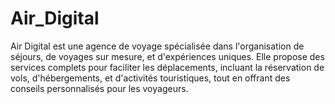 # Air_Digital
Air Digital est une agence de voyage spécialisée dans l'organisation de séjours, de voyages sur mesure, et d'expériences uniques. Elle propose des services complets pour faciliter les déplacements, incluant la réservation de vols, d'hébergements, et d'activités touristiques, tout en offrant des conseils personnalisés pour les voyageurs.
